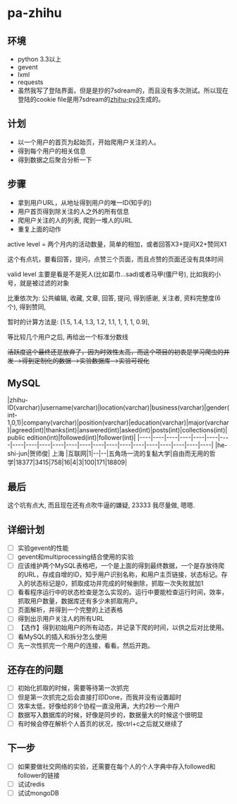 # pa-zhihu

## 环境

 - python 3.3以上
 - gevent
 - lxml
 - requests
 - 虽然我写了登陆界面，但是是抄的7sdream的，而且没有多次测试。所以现在登陆的cookie file是用7sdream的[zhihu-py3](https://github.com/7sDream/zhihu-py3)生成的。

## 计划

- 以一个用户的首页为起始页，开始爬用户关注的人。
- 得到每个用户的相关信息
- 得到数据之后聚合分析一下

## 步骤

- 拿到用户URL，从地址得到用户的唯一ID(知乎的)
- 用户首页得到除关注的人之外的所有信息
- 爬用户关注的人的列表, 爬到一堆人的URL
- 重复上面的动作

active level = 两个月内的活动数量，简单的相加，或者回答X3+提问X2+赞同X1

这个有点坑，要看回答，提问，点赞三个页面，而且点赞的页面还没有具体时间


valid level 主要是看是不是死人(比如葛巾...sad)或者马甲(僵尸号), 比如我的小号，就是被过滤的对象

比重依次为: 公共编辑, 收藏, 文章, 回答, 提问, 得到感谢, 关注者, 资料完整度(6个), 得到赞同,

暂时的计算方法是: [1.5, 1.4, 1.3, 1.2, 1.1, 1, 1, 1, 0.9],

等比较几个用户之后, 再给出一个标准分数线

~~活跃度这个最终还是放弃了，因为时效性太高，而这个项目的初衷是学习爬虫的并发-->得到定制化的数据-->实验数据库-->实验可视化~~


## MySQL

|zhihu-ID(varchar)|username(varchar)|location(varchar)|business(varchar)|gender(int-1,0,1)|company(varchar)|position(varchar)|education(varchar)|major(varchar)|agreed(int)|thanks(int)|answered(int)|asked(int)|posts(int)|collections(int)|public edition(int)|followed(int)|follower(int)|
|----|----|----|----|----|----|----|----|----|----|----|----|----|----|----|----|----|----|----|----|----|----|
|he-shi-jun|贺师俊| 上海 |互联网|1|--|--|五角场一流的复黏大学|自由而无用的哲学|18377|3415|758|16|4|3|100|171|18809|

## 最后

这个坑有点大, 而且现在还有点吹牛逼的嫌疑, 23333
我尽量做, 嗯嗯.


## 详细计划

- [ ] 实验gevent的性能
- [ ] gevent和multiprocessing结合使用的实验
- [ ] 应该维护两个MySQL表格吧，一个是上面的得到最终数据，一个是存放待爬的URL，存成自增的ID，知乎用户识别名称，和用户主页链接，状态标记。存入的状态标记是0，抓取成功并完成的时候删除，抓取一次失败就加1
- [ ] 看看程序运行中的状态检查是怎么实现的。运行中要能检查运行时间，效率，抓取用户数量，数据库还有多少未抓取用户。 
- [ ] 页面解析，并得到一个完整的上述表格
- [ ] 得到出示用户关注人的所有URL
- [ ] 【选作】得到初始用户的所有动态，并记录下爬的时间，以供之后对比使用。
- [ ] 看MySQL的插入和拆分怎么使用
- [ ] 先一次性抓完一个用户的连接，看看。然后开跑。

## 还存在的问题

- [ ] 初始化抓取的时候，需要等待第一次抓完
- [ ] 但是第一次抓完之后会直接打印Done，而我并没有设置超时
- [ ] 效率太低，好像给的8个协程一直没用满，大约2秒一个用户
- [ ] 数据写入数据库的时候，好像是同步的，数据量大的时候这个很明显
- [ ] 有时候会停在解析个人首页的状况，按ctrl+c之后就又继续了

## 下一步

- [ ] 如果要做社交网络的实验，还需要在每个人的个人字典中存入followed和follower的链接
- [ ] 试试redis
- [ ] 试试mongoDB
